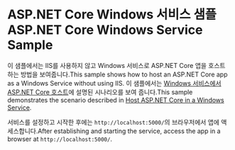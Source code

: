 # <a name="aspnet-core-windows-service-sample"></a><span data-ttu-id="3788d-101">ASP.NET Core Windows 서비스 샘플</span><span class="sxs-lookup"><span data-stu-id="3788d-101">ASP.NET Core Windows Service Sample</span></span>

<span data-ttu-id="3788d-102">이 샘플에서는 IIS를 사용하지 않고 Windows 서비스로 ASP.NET Core 앱을 호스트하는 방법을 보여줍니다.</span><span class="sxs-lookup"><span data-stu-id="3788d-102">This sample shows how to host an ASP.NET Core app as a Windows Service without using IIS.</span></span> <span data-ttu-id="3788d-103">이 샘플에서는 [Windows 서비스에서 ASP.NET Core 호스트](https://docs.microsoft.com/aspnet/core/host-and-deploy/windows-service)에 설명된 시나리오를 보여 줍니다.</span><span class="sxs-lookup"><span data-stu-id="3788d-103">This sample demonstrates the scenario described in [Host ASP.NET Core in a Windows Service](https://docs.microsoft.com/aspnet/core/host-and-deploy/windows-service).</span></span>

<span data-ttu-id="3788d-104">서비스를 설정하고 시작한 후에는 `http://localhost:5000/`의 브라우저에서 앱에 액세스합니다.</span><span class="sxs-lookup"><span data-stu-id="3788d-104">After establishing and starting the service, access the app in a browser at `http://localhost:5000/`.</span></span>
